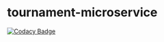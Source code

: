 # tournament-microservice
[![Codacy Badge](https://api.codacy.com/project/badge/Grade/75c3abda0ca2441b9c2c1e08a5c21c01)](https://app.codacy.com/gh/AimCup/tournament-microservice?utm_source=github.com&utm_medium=referral&utm_content=AimCup/tournament-microservice&utm_campaign=Badge_Grade)